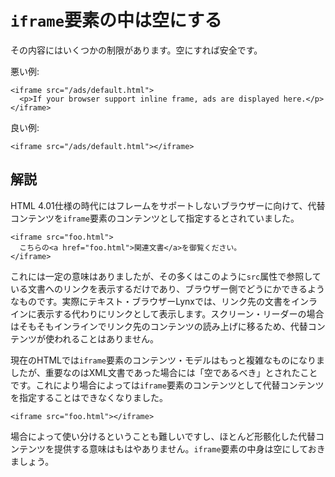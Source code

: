 # `iframe`要素の中は空にする

その内容にはいくつかの制限があります。空にすれば安全です。

悪い例:

    <iframe src="/ads/default.html">
      <p>If your browser support inline frame, ads are displayed here.</p>
    </iframe>

良い例:

    <iframe src="/ads/default.html"></iframe>


## 解説

HTML 4.01仕様の時代にはフレームをサポートしないブラウザーに向けて、代替コンテンツを`iframe`要素のコンテンツとして指定するとされていました。

    <iframe src="foo.html">
      こちらの<a href="foo.html">関連文書</a>を御覧ください。
    </iframe>

これには一定の意味はありましたが、その多くはこのように`src`属性で参照している文書へのリンクを表示するだけであり、ブラウザー側でどうにかできるようなものです。実際にテキスト・ブラウザーLynxでは、リンク先の文書をインラインに表示する代わりにリンクとして表示します。スクリーン・リーダーの場合はそもそもインラインでリンク先のコンテンツの読み上げに移るため、代替コンテンツが使われることはありません。

現在のHTMLでは`iframe`要素のコンテンツ・モデルはもっと複雑なものになりましたが、重要なのはXML文書であった場合には「空であるべき」とされたことです。これにより場合によっては`iframe`要素のコンテンツとして代替コンテンツを指定することはできなくなりました。

    <iframe src="foo.html"></iframe>

場合によって使い分けるということも難しいですし、ほとんど形骸化した代替コンテンツを提供する意味はもはやありません。`iframe`要素の中身は空にしておきましょう。
